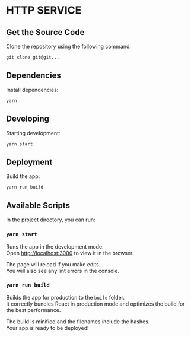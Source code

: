 # HTTP SERVICE

## Get the Source Code

Clone the repository using the following command:

```
git clone git@git...
```

## Dependencies

Install dependencies:

```
yarn
```

## Developing

Starting development:

```
yarn start
```

## Deployment

Build the app:

```
yarn run build
```

## Available Scripts

In the project directory, you can run:

### `yarn start`

Runs the app in the development mode.<br>
Open [http://localhost:3000](http://localhost:3000) to view it in the browser.

The page will reload if you make edits.<br>
You will also see any lint errors in the console.

### `yarn run build`

Builds the app for production to the `build` folder.<br>
It correctly bundles React in production mode and optimizes the build for the best performance.

The build is minified and the filenames include the hashes.<br>
Your app is ready to be deployed!
